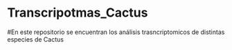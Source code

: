 # Transcripotmas_Cactus
#En este repositorio se encuentran los análisis trasncriptomicos de distintas especies de Cactus
